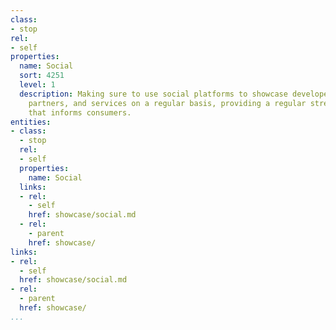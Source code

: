 ```yaml
---
class:
- stop
rel:
- self
properties:
  name: Social
  sort: 4251
  level: 1
  description: Making sure to use social platforms to showcase developers, applications,
    partners, and services on a regular basis, providing a regular stream of signals
    that informs consumers.
entities:
- class:
  - stop
  rel:
  - self
  properties:
    name: Social
  links:
  - rel:
    - self
    href: showcase/social.md
  - rel:
    - parent
    href: showcase/
links:
- rel:
  - self
  href: showcase/social.md
- rel:
  - parent
  href: showcase/
...
```

